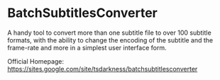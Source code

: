 # BatchSubtitlesConverter
A handy tool to convert more than one subtitle file to over 100 subtitle formats, with the ability to change the encoding of the subtitle and the frame-rate and more in a simplest user interface form.

Official Homepage: https://sites.google.com/site/tsdarkness/batchsubtitlesconverter
